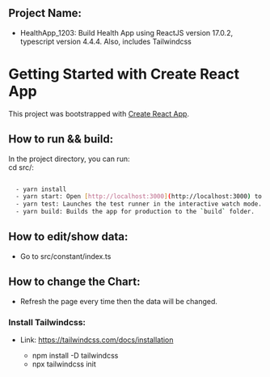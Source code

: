 ## Project Name:

- HealthApp_1203: Build Health App using ReactJS version 17.0.2, typescript version 4.4.4. Also, includes Tailwindcss

# Getting Started with Create React App

This project was bootstrapped with [Create React App](https://github.com/facebook/create-react-app).

## How to run && build:

In the project directory, you can run:\
cd src/:

```bash

  - yarn install
  - yarn start: Open [http://localhost:3000](http://localhost:3000) to view it in your browser.
  - yarn test: Launches the test runner in the interactive watch mode.
  - yarn build: Builds the app for production to the `build` folder.
```

## How to edit/show data:

- Go to src/constant/index.ts

## How to change the Chart:

- Refresh the page every time then the data will be changed.

### Install Tailwindcss:

- Link: https://tailwindcss.com/docs/installation

  - npm install -D tailwindcss
  - npx tailwindcss init

```

```
